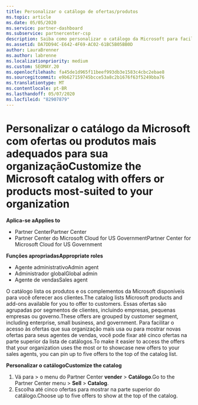 ```yaml
---
title: Personalizar o catálogo de ofertas/produtos
ms.topic: article
ms.date: 05/05/2020
ms.service: partner-dashboard
ms.subservice: partnercenter-csp
description: Saiba como personalizar o catálogo da Microsoft para facilitar o acesso às ofertas de parceiros ou aos produtos que a sua organização utiliza mais.
ms.assetid: DA7DD94C-E642-4F69-AC02-61BC5B05BB0D
author: LauraBrenner
ms.author: labrenne
ms.localizationpriority: medium
ms.custom: SEOMAY.20
ms.openlocfilehash: fa45de1d965f11beef993db3e1583c4cbc2ebae8
ms.sourcegitcommit: e9b627159745bcce53a8c2b1676f63f5249bba76
ms.translationtype: MT
ms.contentlocale: pt-BR
ms.lasthandoff: 05/07/2020
ms.locfileid: "82907879"
---
```

# <a name="customize-the-microsoft-catalog-with-offers-or-products-most-suited-to-your-organization"></a><span data-ttu-id="d3c11-103">Personalizar o catálogo da Microsoft com ofertas ou produtos mais adequados para sua organização</span><span class="sxs-lookup"><span data-stu-id="d3c11-103">Customize the Microsoft catalog with offers or products most-suited to your organization</span></span>

<span data-ttu-id="d3c11-104">**Aplica-se a**</span><span class="sxs-lookup"><span data-stu-id="d3c11-104">**Applies to**</span></span>

-  <span data-ttu-id="d3c11-105">Partner Center</span><span class="sxs-lookup"><span data-stu-id="d3c11-105">Partner Center</span></span>
-  <span data-ttu-id="d3c11-106">Partner Center do Microsoft Cloud for US Government</span><span class="sxs-lookup"><span data-stu-id="d3c11-106">Partner Center for Microsoft Cloud for US Government</span></span>

<span data-ttu-id="d3c11-107">**Funções apropriadas**</span><span class="sxs-lookup"><span data-stu-id="d3c11-107">**Appropriate roles**</span></span>

- <span data-ttu-id="d3c11-108">Agente administrativo</span><span class="sxs-lookup"><span data-stu-id="d3c11-108">Admin agent</span></span>
- <span data-ttu-id="d3c11-109">Administrador global</span><span class="sxs-lookup"><span data-stu-id="d3c11-109">Global admin</span></span>
- <span data-ttu-id="d3c11-110">Agente de vendas</span><span class="sxs-lookup"><span data-stu-id="d3c11-110">Sales agent</span></span>

<span data-ttu-id="d3c11-111">O catálogo lista os produtos e os complementos da Microsoft disponíveis para você oferecer aos clientes.</span><span class="sxs-lookup"><span data-stu-id="d3c11-111">The catalog lists Microsoft products and add-ons available for you to offer to customers.</span></span> <span data-ttu-id="d3c11-112">Essas ofertas são agrupadas por segmentos de clientes, incluindo empresas, pequenas empresas ou governo.</span><span class="sxs-lookup"><span data-stu-id="d3c11-112">These offers are grouped by customer segment, including enterprise, small business, and government.</span></span> <span data-ttu-id="d3c11-113">Para facilitar o acesso às ofertas que sua organização mais usa ou para mostrar novas ofertas para seus agentes de vendas, você pode fixar até cinco ofertas na parte superior da lista de catálogos.</span><span class="sxs-lookup"><span data-stu-id="d3c11-113">To make it easier to access the offers that your organization uses the most or to showcase new offers to your sales agents, you can pin up to five offers to the top of the catalog list.</span></span>

<span data-ttu-id="d3c11-114">**Personalizar o catálogo**</span><span class="sxs-lookup"><span data-stu-id="d3c11-114">**Customize the catalog**</span></span>

1.  <span data-ttu-id="d3c11-115">Vá para &gt; o menu do Partner Center **vender** &gt; **Catálogo**.</span><span class="sxs-lookup"><span data-stu-id="d3c11-115">Go to the Partner Center menu &gt; **Sell** &gt; **Catalog**.</span></span>
2.  <span data-ttu-id="d3c11-116">Escolha até cinco ofertas para mostrar na parte superior do catálogo.</span><span class="sxs-lookup"><span data-stu-id="d3c11-116">Choose up to five offers to show at the top of the catalog.</span></span>
